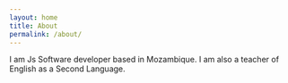 ```yaml
---
layout: home
title: About
permalink: /about/
---
```


I am Js Software developer based in Mozambique. I am also a teacher of English as a Second Language.